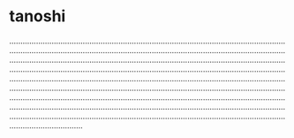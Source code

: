 # tanoshi

.............................................................................................................................................................................................................................................................................................................................................................................................................................................................................................................................................................................................................................................................................................................................................................................................................................................................................................................................................................................................................................................................................................................................................................................................